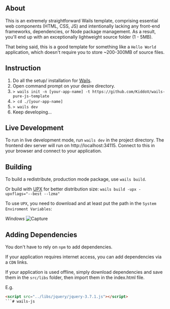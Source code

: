 ## About

This is an extremely straightforward Wails template, comprising essential web components (HTML, CSS, JS) and intentionally lacking any front-end frameworks, dependencies, or Node package management. 
As a result, you'll end up with an exceptionally lightweight source folder (1 - 5MB).

That being said, this is a good template for something like a ``Hello World`` application, which doesn't require you to store ~200-300MB of source files.

## Instruction

1. Do all the setup/ installation for [Wails](https://wails.io/docs/gettingstarted/installation).
2. Open command prompt on your desire directory.
3. ``> wails init -n [your-app-name] -t https://github.com/KiddoV/wails-pure-js-template``
4. ``> cd ./[your-app-name]``
5. ``> wails dev``
6. Keep developing...

## Live Development

To run in live development mode, run `wails dev` in the project directory. The frontend dev server will run on http://localhost:34115. Connect to this in your browser and connect to your application.

## Building

To build a redistribute, production mode package, use `wails build`.

Or build with [UPX](https://upx.github.io/) for better distribution size: ``wails build -upx -upxflags="--best --lzma"``

To use ``UPX``, you need to download and at least put the path in the ``System Enviroment Variables``:

*Windows*
![Capture](https://user-images.githubusercontent.com/28552977/191490618-b84d307e-f783-4c68-bd90-3f484de25478.PNG)

## Adding Dependencies

You don't have to rely on ``npm`` to add dependencies.

If your application requires internet access, you can add dependencies via a ``CDN`` links.

If your application is used offline, simply download dependencies and save them in the ``src/libs`` folder, then import them in the index.html file.

E.g.
```html
<script src="../libs/jquery/jquery-3.7.1.js"></script>
```# wails-js
